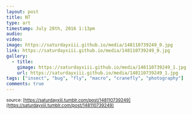```yaml
---
layout: post
title: NT
type: art
timestamp: July 28th, 2016 1:13pm
audio: 
video: 
image: https://saturdayxiii.github.io/media/148110739249_0.jpg
link: https://saturdayxiii.github.io/media/148110739249_0.jpg
gallery:
  - title: 
    gimage: https://saturdayxiii.github.io/media/148110739249_1.jpg
    url: https://saturdayxiii.github.io/media/148110739249_1.jpg
tags: ["insect", "bug", "fly", "macro", "cranefly", "photography"]
comments: true
---
```


<small>source: [https://saturdayxiii.tumblr.com/post/148110739249](https://saturdayxiii.tumblr.com/post/148110739249)</small>